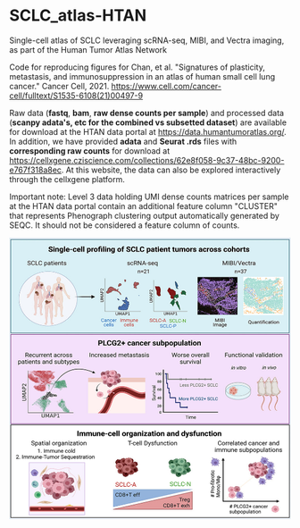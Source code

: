 # SCLC_atlas-HTAN
Single-cell atlas of SCLC leveraging scRNA-seq, MIBI, and Vectra imaging, as part of the Human Tumor Atlas Network

Code for reproducing figures for Chan, et al. "Signatures of plasticity, metastasis, and immunosuppression in an atlas of human small cell lung cancer." Cancer Cell, 2021. https://www.cell.com/cancer-cell/fulltext/S1535-6108(21)00497-9

Raw data (**fastq**, **bam**, **raw dense counts per sample**) and processed data (**scanpy adata's, etc for the combined vs subsetted dataset**) are available for download at the HTAN data portal at https://data.humantumoratlas.org/. In addition, we have provided **adata** and **Seurat .rds** files with **corresponding raw counts** for download at https://cellxgene.cziscience.com/collections/62e8f058-9c37-48bc-9200-e767f318a8ec. At this website, the data can also be explored interactively through the cellxgene platform.  

Important note: Level 3 data holding UMI dense counts matrices per sample at the HTAN data portal contain an additional feature column "CLUSTER" that represents Phenograph clustering output automatically generated by SEQC. It should not be considered a feature column of counts.


![Abstract](./figure/fx1_lrg-2.jpg)
